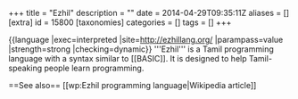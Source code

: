 +++
title = "Ezhil"
description = ""
date = 2014-04-29T09:35:11Z
aliases = []
[extra]
id = 15800
[taxonomies]
categories = []
tags = []
+++

{{language
|exec=interpreted
|site=http://ezhillang.org/
|parampass=value
|strength=strong
|checking=dynamic}}
'''Ezhil''' is a Tamil programming language with a syntax similar to [[BASIC]]. It is designed to help Tamil-speaking people learn programming.

==See also==
[[wp:Ezhil programming language|Wikipedia article]]
